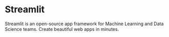 # Streamlit
Streamlit is an open-source app framework for Machine Learning and Data Science teams. Create beautiful web apps in minutes.
